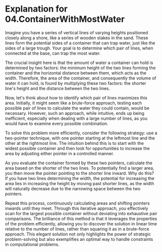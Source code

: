 # Explanation for 04.ContainerWithMostWater

Imagine you have a series of vertical lines of varying heights positioned closely along a shore, like a series of wooden stakes in the sand. These lines form the potential sides of a container that can trap water, just like the sides of a large trough. Your goal is to determine which pair of lines, when connected at the base, can trap the most water.

The crucial insight here is that the amount of water a container can hold is determined by two factors: the minimum height of the two lines forming the container and the horizontal distance between them, which acts as the width. Therefore, the area of the container, and consequently the volume of water it can hold, is found by multiplying these two factors: the shorter line's height and the distance between the two lines.

Now, let's think about how to identify which pair of lines maximizes this area. Initially, it might seem like a brute-force approach, testing each possible pair of lines to calculate the water they could contain, would be necessary. However, such an approach, while intuitive, ends up being inefficient, especially when dealing with a large number of lines, as you would have to examine every possible combination.

To solve this problem more efficiently, consider the following strategy: use a two-pointer technique, with one pointer starting at the leftmost line and the other at the rightmost line. The intuition behind this is to start with the widest possible container and then look for opportunities to increase the area by adjusting either pointer in a controlled manner.

As you evaluate the container formed by these two pointers, calculate the area based on the shorter of the two lines. To potentially find a larger area, you then move the pointer pointing to the shorter line inward. Why do this? If you have two lines determining the width, the potential for increasing the area lies in increasing the height by moving past shorter lines, as the width will naturally decrease due to the narrowing space between the two pointers.

Repeat this process, continuously calculating areas and shifting pointers inwards until they meet. Through this iterative approach, you effectively scan for the largest possible container without deviating into exhaustive pair comparisons. The brilliance of this method is that it leverages the properties of the problem efficiently, allowing you to discover the solution in linear time relative to the number of lines, rather than squaring it as in a brute-force approach. This elegant solution not only highlights the power of strategic problem-solving but also exemplifies an optimal way to handle constraints in computational problems.